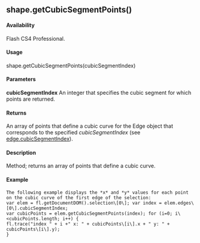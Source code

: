 ## shape.getCubicSegmentPoints()

#### Availability

Flash CS4 Professional.

#### Usage

shape.getCubicSegmentPoints(cubicSegmentIndex)

#### Parameters

**cubicSegmentIndex** An integer that specifies the cubic segment for which points are returned.

#### Returns

An array of points that define a cubic curve for the Edge object that corresponds to the specified *cubicSegmentIndex*
(see [edge.cubicSegmentIndex](#_bookmark365)).

#### Description

Method; returns an array of points that define a cubic curve.

#### Example

```
The following example displays the *x* and *y* values for each point on the cubic curve of the first edge of the selection:
var elem = fl.getDocumentDOM().selection\[0\]; var index = elem.edges\[0\].cubicSegmentIndex;
var cubicPoints = elem.getCubicSegmentPoints(index); for (i=0; i\<cubicPoints.length; i++) {
fl.trace("index " + i +" x: " + cubicPoints\[i\].x + " y: " + cubicPoints\[i\].y);
}

```